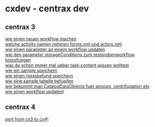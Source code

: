 # cxdev - centrax dev

## centrax 3

[wie einen neuen workflow machen](wie-einen-neuen-workflow-machen.md)\
[welche activity namen nehmen forms.xml und actors.xml](welche-activity-namen-nehmen-forms.xml-und-actors.xml.md)\
[wie einen parameter an einem workflow updaten](wie-parameter-an-einem-workflow-updaten.md)\
[wie den parameter storageConditions zum restprobenworkflow hinzufuegen](wie-den-parameter-storageConditions-zum-restprobenworkflow-hinzufuegen.md)\
[was du schon immer mal ueber task-content wissen wolltest](was-du-schon-immer-mal-ueber-task-content-wissen-wolltest.md)\
[wie ein sample speichern](wie-ein-sample-speichern.md)\
[wie einen messbefund speichern](wie-einen-messbefund-speichern.md)\
[wie eine sample tabelle befuellen](wie-eine-sample-tabelle-befuellen.md)\
[wie bekommt man CatalogDataObjects fuer amount, centrifugation etc](wie-bekommt-man-CatalogDataObjects-fuer-amount-centrifugation-etc.md)\
[wie einen workflow updaten](wie-einen-workflow-updaten.md)\

## centrax 4

[port from cx3 to cx4](port-from-cx3-to-cx4.md)\